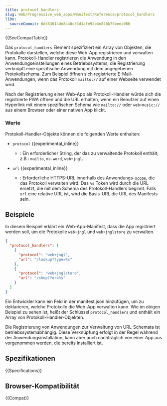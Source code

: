 ```yaml
---
title: protocol_handlers
slug: Web/Progressive_web_apps/Manifest/Reference/protocol_handlers
l10n:
  sourceCommit: 6d363614de8a40c33d1afe92e4e846b75beea986
---
```


{{SeeCompatTable}}

Das `protocol_handlers` Element spezifiziert ein Array von Objekten, die Protokolle darstellen, welche diese Web-App registrieren und verwalten kann. Protokoll-Handler registrieren die Anwendung in den Anwendungseinstellungen eines Betriebssystems; die Registrierung verknüpft eine spezifische Anwendung mit dem angegebenen Protokollschema. Zum Beispiel öffnen sich registrierte E-Mail-Anwendungen, wenn das Protokoll `mailto://` auf einer Webseite verwendet wird.

Nach der Registrierung einer Web-App als Protokoll-Handler würde sich die registrierte PWA öffnen und die URL erhalten, wenn ein Benutzer auf einen Hyperlink mit einem spezifischen Schema wie `mailto://` oder `web+music://` aus einem Browser oder einer nativen App klickt.

### Werte

Protokoll-Handler-Objekte können die folgenden Werte enthalten:

- `protocol` {{experimental_inline}}
  - : Ein erforderlicher String, der das zu verwaltende Protokoll enthält; z.B.: `mailto`, `ms-word`, `web+jngl`.

- `url` {{experimental_inline}}
  - : Erforderliche HTTPS-URL innerhalb des Anwendungs-[`scope`](/de/docs/Web/Progressive_web_apps/Manifest/Reference/scope), die das Protokoll verwalten wird.
    Das `%s` Token wird durch die URL ersetzt, die mit dem Schema des Protokoll-Handlers beginnt. Falls `url` eine relative URL ist, wird die Basis-URL die URL des Manifests sein.

## Beispiele

In diesem Beispiel erklärt ein Web-App-Manifest, dass die App registriert werden soll, um die Protokolle `web+jngl` und `web+jnglstore` zu verwalten.

```json
{
  "protocol_handlers": [
    {
      "protocol": "web+jngl",
      "url": "/lookup?type=%s"
    },
    {
      "protocol": "web+jnglstore",
      "url": "/shop?for=%s"
    }
  ]
}
```

Ein Entwickler kann ein Feld in der manifest.json hinzufügen, um zu deklarieren, welche Protokolle die Web-App verwalten kann. Wie im obigen Beispiel zu sehen ist, heißt der Schlüssel `protocol_handlers` und enthält ein Array von Protokoll-Handler-Objekten.

Die Registrierung von Anwendungen zur Verwaltung von URL-Schemata ist betriebssystemabhängig. Diese Verknüpfung erfolgt in der Regel während der Anwendungsinstallation, kann aber auch nachträglich von einer App aus vorgenommen werden, die bereits installiert ist.

## Spezifikationen

{{Specifications}}

## Browser-Kompatibilität

{{Compat}}
